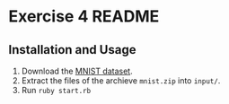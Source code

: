 # Exercise 4 README

## Installation and Usage

1. Download the [MNIST dataset](https://dl.dropboxusercontent.com/u/663533/da_ex4/mnist.zip).
2. Extract the files of the archieve `mnist.zip` into `input/`.
3. Run `ruby start.rb`
